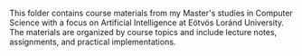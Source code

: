 This folder contains course materials from my Master's studies in Computer Science with a focus on Artificial Intelligence at Eötvös Loránd University. The materials are organized by course topics and include lecture notes, assignments, and practical implementations.

